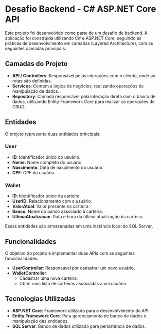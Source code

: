 # Desafio Backend - C# ASP.NET Core API

Este projeto foi desenvolvido como parte de um desafio de backend. A aplicação foi construída utilizando C# e ASP.NET Core, seguindo as práticas de desenvolvimento em camadas (Layered Architecture), com as seguintes camadas principais:

## Camadas do Projeto

- **API / Controllers**: Responsável pelas interações com o cliente, onde as rotas são definidas.
- **Services**: Contém a lógica de negócios, realizando operações de manipulação de dados.
- **Repository**: Camada responsável pela interação direta com o banco de dados, utilizando Entity Framework Core para realizar as operações de CRUD.

## Entidades

O projeto representa duas entidades principais:

### User

- **ID**: Identificador único do usuário.
- **Nome**: Nome completo do usuário.
- **Nascimento**: Data de nascimento do usuário.
- **CPF**: CPF do usuário.

### Wallet

- **ID**: Identificador único da carteira.
- **UserID**: Relacionamento com o usuário.
- **ValorAtual**: Valor presente na carteira.
- **Banco**: Nome do banco associado à carteira.
- **UltimaAtualizacao**: Data e hora da última atualização da carteira.

Essas entidades são armazenadas em uma instância local do SQL Server.

## Funcionalidades

O objetivo do projeto é implementar duas APIs com as seguintes funcionalidades:

- **UserController**: Responsável por cadastrar um novo usuário.
- **WalletController**:
  - Cadastrar uma nova carteira.
  - Obter uma lista de carteiras associadas a um usuário.

## Tecnologias Utilizadas

- **ASP.NET Core**: Framework utilizado para o desenvolvimento da API.
- **Entity Framework Core**: Para gerenciamento de banco de dados e manipulação das entidades.
- **SQL Server**: Banco de dados utilizado para persistência de dados.
